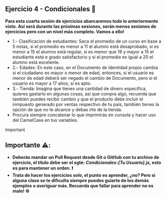 ## Ejercicio 4 - Condicionales 👾
**Para esta cuarta sesión de ejercicios abarcaremos todo lo anteriormente visto. Así será durante las próximas sesiones, serán menos sesiones de ejercicios pero con un nivel más completo. Vamos a ello!**
- 1.- Clasificación de estudiantes: Saca el promedio de un curso en base a 5 notas, si el promedio es menor a 11 el alumno está desaprobado, si es menor a 15 el alumno está regular, si es menor que 18 y mayor a 15 el estudiante está e grado satisfactorio y si el promedio es igual a 20 el alumno está excelente.
- 2.- Edades: En este caso, en el Documento de Identidad propio cambia si el ciudadano es mayor o menor de edad, entonces, si el usuario es menor de edad deberá ser negado el cambio de Documento, pero si el usuario es mayor a 17 años, sí es apto.
- 3.- Tienda: Imagina que tienes una cantidad de dinero específica, quieres gastarlo en algunas cosas, así que compra algo, recuerda que también puedes recibir cambio y que el producto debe incluir el inmpuesto generado por ventas respectivo de tu país, también tienes la opción de que no te alcance y debas irte de la tienda.
- Procura siempre concatenar lo que imprimirás en consola y hacer uso del CamelCase en tus variables.
> [!IMPORTANT]
> ## Importante ⚠️: 
> - **Deberás mandar un Pull Request desde Git o GitHub con tu archivo de ejercicio, el título debe ser el sgte: *Condicionales-[Tu Usuario].js*, esto es para mantener un orden. ❗**
> - **Trata de hacer los ejercicios *solo*, el punto es aprender, ¿no? Pero si alguna clase se te dificulta siempre puedes guiarte de los demás ejemplos o averiguar más. Recuerda que fallar para aprender no es malo! ⚙️**
